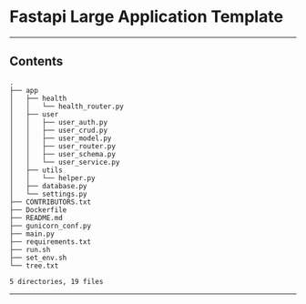 # Fastapi Large Application Template

---

## Contents

<!-- TREE_START -->
```
.
├── app
│   ├── health
│   │   └── health_router.py
│   ├── user
│   │   ├── user_auth.py
│   │   ├── user_crud.py
│   │   ├── user_model.py
│   │   ├── user_router.py
│   │   ├── user_schema.py
│   │   └── user_service.py
│   ├── utils
│   │   └── helper.py
│   ├── database.py
│   └── settings.py
├── CONTRIBUTORS.txt
├── Dockerfile
├── README.md
├── gunicorn_conf.py
├── main.py
├── requirements.txt
├── run.sh
├── set_env.sh
└── tree.txt

5 directories, 19 files
```
<!-- TREE_END -->

---
